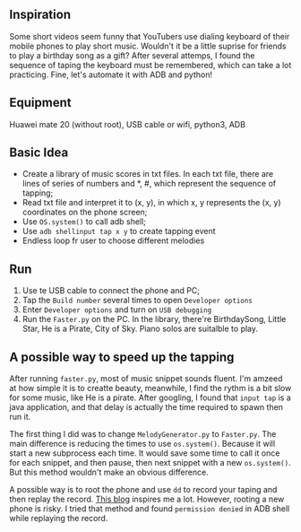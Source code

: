 ## Inspiration
Some short videos seem funny that YouTubers use dialing keyboard of their mobile phones to play short music. Wouldn't it be a little 
suprise for friends to play a birthday song as a gift? After several attemps, I found the sequence of taping the keyboard must be
remembered, which can take a lot practicing. Fine, let's automate it with ADB and python!
## Equipment
Huawei mate 20 (without root), USB cable or wifi, python3, ADB 
## Basic Idea
- Create a library of music scores in txt files. In each txt file, there are lines of series of numbers and *, #, which represent the 
sequence of tapping;
- Read txt file and interpret it to (x, y), in which x, y represents the (x, y) coordinates on the phone screen;
- Use `OS.system()` to call adb shell;
- Use `adb shellinput tap x y` to create tapping event
- Endless loop fr user to choose different melodies
## Run
1. Use te USB cable to connect the phone and PC;
2. Tap the `Build number` several times to open `Developer options`
3. Enter `Developer options` and turn on `USB debugging`
4. Run the `Faster.py` on the PC.
In the library, there're BirthdaySong, Little Star, He is a Pirate, City of Sky. Piano solos are suitalble to play.
## A possible way to speed up the tapping
After running `faster.py`, most of music snippet sounds fluent. I'm amzeed at how simple it is to creatte beauty, meanwhile, I find the 
rythm is a bit slow for some music, like He is a pirate. After googling, I found that `input tap` is a java application, and that delay
is actually the time required to spawn then run it.

The first thing I did was to change `MelodyGenerator.py` to `Faster.py`. The main difference is reducing the times to use `os.system()`. Because it will start a new subprocess each time. It would save some time to call it once for each snippet, and then pause, then next snippet with a new `os.system()`. But this method wouldn't make an obvious difference.

A possible way is to root the phone and use `dd` to record your taping and then replay the record. [This blog](https://igor.mp/blog/2018/02/23/using-adb-simulate-touch-events.html) inspires me a lot. However, rooting a new phone is risky.
I tried that method and found `permission denied` in ADB shell while replaying the record.
